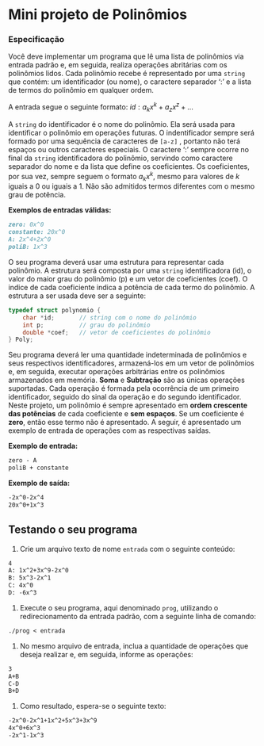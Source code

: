 # Mini projeto de Polinômios

### Especificação

Você deve implementar um programa que lê uma lista de polinômios via entrada padrão e, em seguida, realiza operações abritárias com os polinômios lidos. Cada polinômio recebe é representado por uma `string` que contém: um identificador (ou nome), o caractere separador ‘:’ e a lista de termos do polinômio em qualquer ordem.

A entrada segue o  seguinte formato: $id:a_kx^k + a_zx^z + ...$

A `string` do identificador é o nome do polinômio. Ela será usada para identificar o polinômio em operações futuras. O indentificador sempre será formado por uma sequência de caracteres de `[a-z]` , portanto não terá espaços ou outros caracteres especiais. O caractere ‘:’ sempre ocorre no final da `string` identificadora do polinômio, servindo como caractere separador do nome e da lista que define os coeficientes. Os coeficientes, por sua vez, sempre seguem o formato $a_ kx^k$, mesmo para valores de $k$ iguais a $0$ ou iguais a $1$. Não são admitidos termos diferentes com o mesmo grau de potência.

**Exemplos de entradas válidas:**

```markdown
zero: 0x^0
constante: 20x^0
A: 2x^4+2x^0
poliB: 1x^3
```

O seu programa deverá usar uma estrutura para representar cada polinômio. A estrutura será composta por uma `string` identificadora (id), o valor do maior grau do polinômio (p) e um vetor de coeficientes (coef). O indice de cada coeficiente indica a potência de cada termo do polinômio.  A estrutura a ser usada deve ser a seguinte:

```c
typedef struct polynomio {
	char *id;       // string com o nome do polinômio
	int p;          // grau do polinômio
	double *coef;   // vetor de coeficientes do polinômio
} Poly;
```

Seu programa deverá ler uma quantidade indeterminada de polinômios e seus respectivos identificadores, armazená-los em um vetor de polinômios e, em seguida, executar operações arbitrárias entre os polinômios armazenados em memória. **Soma** e **Subtração** são as únicas operações suportadas. Cada operação é formada pela ocorrência de um primeiro identificador, seguido do sinal da operação e do segundo identificador. Neste projeto, um polinômio é sempre apresentado em **ordem crescente das potências** de cada coeficiente e **sem espaços**. Se um coeficiente é **zero**, então esse termo não é apresentado. A seguir, é apresentado um exemplo de entrada de operações com as respectivas saídas.

**Exemplo de entrada:**

```markdown
zero - A
poliB + constante
```

**Exemplo de saída:**

```markdown
-2x^0-2x^4
20x^0+1x^3
```

## Testando o seu programa

1. Crie um arquivo texto de nome `entrada` com o seguinte conteúdo:

```markdown
4
A: 1x^2+3x^9-2x^0
B: 5x^3-2x^1
C: 4x^0
D: -6x^3
```

1. Execute o seu programa, aqui denominado `prog`, utilizando o redirecionamento da entrada padrão, com a seguinte linha de comando:

```markdown
./prog < entrada
```

1. No mesmo arquivo de entrada, inclua a quantidade de operações que deseja realizar e, em seguida, informe as operações:

```markdown
3
A+B
C-D
B+D
```

1. Como resultado, espera-se o seguinte texto:

```markdown
-2x^0-2x^1+1x^2+5x^3+3x^9
4x^0+6x^3
-2x^1-1x^3
```
